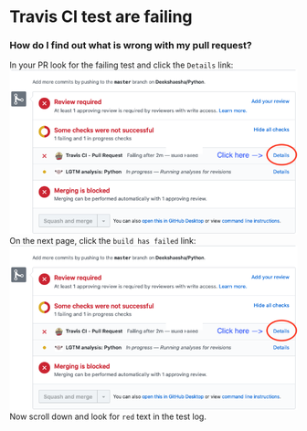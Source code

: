 # Travis CI test are failing
### How do I find out what is wrong with my pull request?
In your PR look for the failing test and click the `Details` link:
![Travis_CI_fail_1.png](images/Travis_CI_fail_1.png)
On the next page, click the `build has failed` link:
![Travis_CI_fail_1.png](images/Travis_CI_fail_1.png)
Now scroll down and look for `red` text in the test log.
